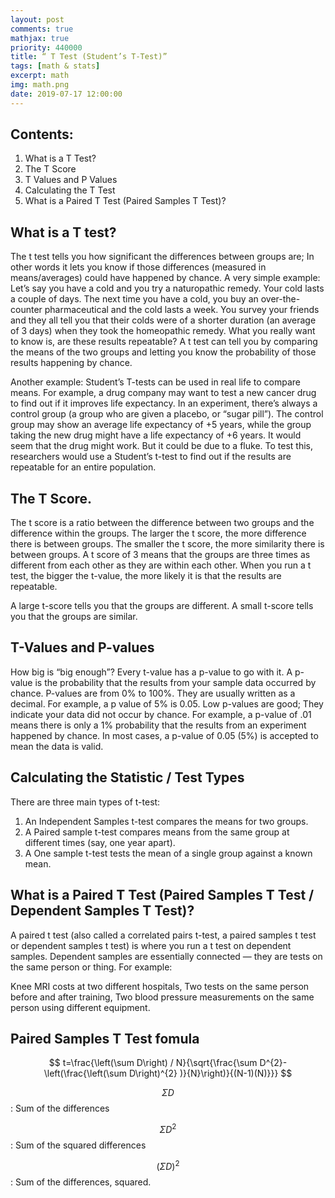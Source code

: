 ```yaml
---
layout: post
comments: true
mathjax: true
priority: 440000
title: “ T Test (Student’s T-Test)”
tags: [math & stats]
excerpt: math
img: math.png
date: 2019-07-17 12:00:00
---
```


## Contents:

1. What is a T Test?
2. The T Score
3. T Values and P Values
4. Calculating the T Test
5. What is a Paired T Test (Paired Samples T Test)?

## What is a T test?

The t test tells you how significant the differences between groups are; In other words it lets you know if those differences (measured in means/averages) could have happened by chance.
A very simple example: Let’s say you have a cold and you try a naturopathic remedy. Your cold lasts a couple of days. The next time you have a cold, you buy an over-the-counter pharmaceutical and the cold lasts a week. You survey your friends and they all tell you that their colds were of a shorter duration (an average of 3 days) when they took the homeopathic remedy. What you really want to know is, are these results repeatable? A t test can tell you by comparing the means of the two groups and letting you know the probability of those results happening by chance.

Another example: Student’s T-tests can be used in real life to compare means. For example, a drug company may want to test a new cancer drug to find out if it improves life expectancy. In an experiment, there’s always a control group (a group who are given a placebo, or “sugar pill”). The control group may show an average life expectancy of +5 years, while the group taking the new drug might have a life expectancy of +6 years. It would seem that the drug might work. But it could be due to a fluke. To test this, researchers would use a Student’s t-test to find out if the results are repeatable for an entire population.

## The T Score.

The t score is a ratio between the difference between two groups and the difference within the groups. The larger the t score, the more difference there is between groups. The smaller the t score, the more similarity there is between groups. A t score of 3 means that the groups are three times as different from each other as they are within each other. When you run a t test, the bigger the t-value, the more likely it is that the results are repeatable.

A large t-score tells you that the groups are different.
A small t-score tells you that the groups are similar.

## T-Values and P-values

How big is “big enough”? Every t-value has a p-value to go with it. A p-value is the probability that the results from your sample data occurred by chance. P-values are from 0% to 100%. They are usually written as a decimal. For example, a p value of 5% is 0.05. Low p-values are good; They indicate your data did not occur by chance. For example, a p-value of .01 means there is only a 1% probability that the results from an experiment happened by chance. In most cases, a p-value of 0.05 (5%) is accepted to mean the data is valid.

## Calculating the Statistic / Test Types
There are three main types of t-test:

1. An Independent Samples t-test compares the means for two groups.
2. A Paired sample t-test compares means from the same group at different times (say, one year apart).
3. A One sample t-test tests the mean of a single group against a known mean.

## What is a Paired T Test (Paired Samples T Test / Dependent Samples T Test)?
A paired t test (also called a correlated pairs t-test, a paired samples t test or dependent samples t test) is where you run a t test on dependent samples. Dependent samples are essentially connected — they are tests on the same person or thing. For example:

Knee MRI costs at two different hospitals,
Two tests on the same person before and after training,
Two blood pressure measurements on the same person using different equipment.

## Paired Samples T Test fomula

$$
t=\frac{\left(\sum D\right) / N}{\sqrt{\frac{\sum D^{2}-\left(\frac{\left(\sum D\right)^{2} )}{N}\right)}{(N-1)(N)}}}
$$

$$\Sigma D$$: Sum of the differences 

$$\Sigma D^{2}$$: Sum of the squared differences 

$$(\Sigma D)^{2}$$: Sum of the differences, squared.



